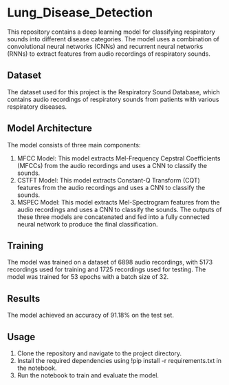 # Lung_Disease_Detection

This repository contains a deep learning model for classifying respiratory sounds into different disease categories. The model uses a combination of convolutional neural networks (CNNs) and recurrent neural networks (RNNs) to extract features from audio recordings of respiratory sounds.

## Dataset

The dataset used for this project is the Respiratory Sound Database, which contains audio recordings of respiratory sounds from patients with various respiratory diseases.

## Model Architecture

The model consists of three main components:

  1. MFCC Model: This model extracts Mel-Frequency Cepstral Coefficients (MFCCs) from the audio recordings and uses a CNN to classify the sounds.
  2. CSTFT Model: This model extracts Constant-Q Transform (CQT) features from the audio recordings and uses a CNN to classify the sounds.
  3. MSPEC Model: This model extracts Mel-Spectrogram features from the audio recordings and uses a CNN to classify the sounds.
The outputs of these three models are concatenated and fed into a fully connected neural network to produce the final classification.

## Training

The model was trained on a dataset of 6898 audio recordings, with 5173 recordings used for training and 1725 recordings used for testing. The model was trained for 53 epochs with a batch size of 32.

## Results

The model achieved an accuracy of 91.18% on the test set.

## Usage

  1. Clone the repository and navigate to the project directory.
  2. Install the required dependencies using !pip install -r requirements.txt in the notebook.
  3. Run the notebook to train and evaluate the model.
